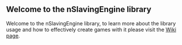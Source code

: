 ## Welcome to the nSlavingEngine library

Welcome to the nSlavingEngine library,
to learn more about the library usage and how to effectively create games with it
please visit the [Wiki page](https://github.com/dfmolinari/nSlavingEngine-Processing/wiki).